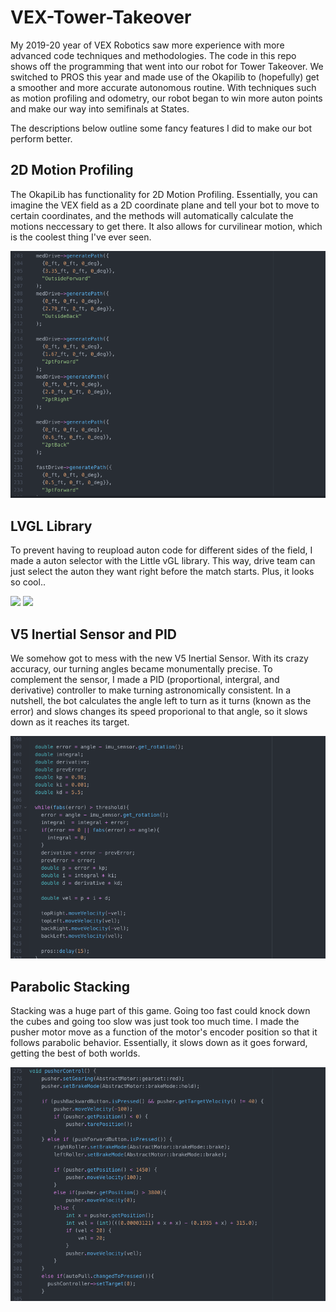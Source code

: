 # VEX-Tower-Takeover
My 2019-20 year of VEX Robotics saw more experience with more advanced code techniques and methodologies. The code in this repo shows off the programming that went into our robot for Tower Takeover. We switched to PROS this year and made use of the Okapilib to (hopefully) get a smoother and more accurate autonomous routine. With techniques such as motion profiling and odometry, our robot began to win more auton points and make our way into semifinals at States. 

The descriptions below outline some fancy features I did to make our bot perform better. 

## 2D Motion Profiling

The OkapiLib has functionality for 2D Motion Profiling. Essentially, you can imagine the VEX field as a 2D coordinate plane and tell your bot to move to certain coordinates, and the methods will automatically calculate the motions neccessary to get there. It also allows for curvilinear motion, which is the coolest thing I've ever seen.

![](images/motionprof.png)

## LVGL Library

To prevent having to reupload auton code for different sides of the field, I made a auton selector with the Little vGL library. This way, drive team can just select the auton they want right before the match starts. Plus, it looks so cool..

![](images/lvglcode.png)
![](images/autonselector.png)

## V5 Inertial Sensor and PID

We somehow got to mess with the new V5 Inertial Sensor. With its crazy accuracy, our turning angles became monumentally precise. To complement the sensor, I made a PID (proportional, intergral, and derivative) controller to make turning astronomically consistent. In a nutshell, the bot calculates the angle left to turn as it turns (known as the error) and slows changes its speed proporional to that angle, so it slows down as it reaches its target. 

![](images/gyropid.png)

## Parabolic Stacking

Stacking was a huge part of this game. Going too fast could knock down the cubes and going too slow was just took too much time. I made the pusher motor move as a function of the motor's encoder position so that it follows parabolic behavior. Essentially, it slows down as it goes forward, getting the best of both worlds.

![](images/parabolic.png)
